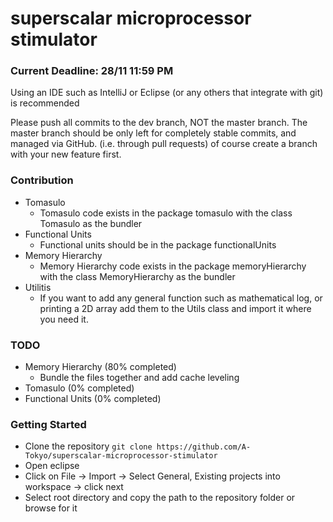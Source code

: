 # superscalar microprocessor stimulator

###  Current Deadline: 28/11 11:59 PM

Using an IDE such as IntelliJ or Eclipse (or any others that integrate with git) is recommended

Please push all commits to the dev branch, NOT the master branch. The master branch should be only left for completely stable commits, and managed via GitHub. (i.e. through pull requests) of course create a branch with your new feature first.
  
### Contribution
- Tomasulo
    - Tomasulo code exists in the package tomasulo with the class Tomasulo as the bundler
- Functional Units
    - Functional units should be in the package functionalUnits
- Memory Hierarchy
    - Memory Hierarchy code exists in the package memoryHierarchy with the class MemoryHierarchy as the bundler
- Utilitis
    - If you want to add any general function such as mathematical log, or printing a 2D array add them to the Utils class and     import it where you need it.
    
### TODO
- Memory Hierarchy (80% completed)
    - Bundle the files together and add cache leveling
- Tomasulo (0% completed)
- Functional Units (0% completed)


### Getting Started

- Clone the repository  `git clone https://github.com/A-Tokyo/superscalar-microprocessor-stimulator`
- Open eclipse
- Click on File -> Import -> Select General, Existing projects into workspace -> click next
- Select root directory and copy the path to the repository folder or browse for it
